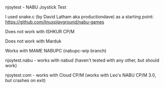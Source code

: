 njoytest - NABU Joystick Test

I used snake.c (by David Latham aka productiondave) as a starting point:  https://github.com/linuxplayground/nabu-games

Does not work with ISHKUR CP/M

Does not work with Marduk

Works with MAME NABUPC (nabupc-wip branch)

njoytest.nabu - works with nabud (haven't tested with any other, but should work)

njoytest.com - works with Cloud CP/M (works with Leo's NABU CP/M 3.0, but crashes on exit)

